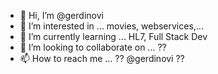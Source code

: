 - 👋 Hi, I’m @gerdinovi
- 👀 I’m interested in ... movies, webservices,...
- 🌱 I’m currently learning ... HL7, Full Stack Dev
- 💞️ I’m looking to collaborate on ... ??
- 📫 How to reach me ... ?? @gerdinovi ??

<!---
gerdinovi/gerdinovi is a ✨ special ✨ repository because its `README.md` (this file) appears on your GitHub profile.
You can click the Preview link to take a look at your changes.
--->
